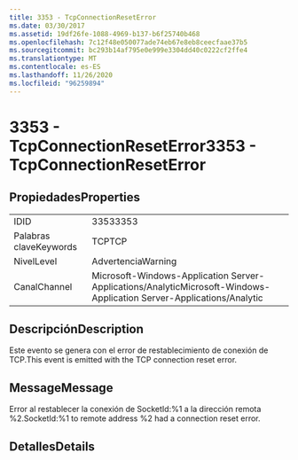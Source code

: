 ```yaml
---
title: 3353 - TcpConnectionResetError
ms.date: 03/30/2017
ms.assetid: 19df26fe-1088-4969-b137-b6f25740b468
ms.openlocfilehash: 7c12f48e050077ade74eb67e8eb8ceecfaae37b5
ms.sourcegitcommit: bc293b14af795e0e999e3304dd40c0222cf2ffe4
ms.translationtype: MT
ms.contentlocale: es-ES
ms.lasthandoff: 11/26/2020
ms.locfileid: "96259894"
---
```

# <a name="3353---tcpconnectionreseterror"></a><span data-ttu-id="9ae7d-102">3353 - TcpConnectionResetError</span><span class="sxs-lookup"><span data-stu-id="9ae7d-102">3353 - TcpConnectionResetError</span></span>

## <a name="properties"></a><span data-ttu-id="9ae7d-103">Propiedades</span><span class="sxs-lookup"><span data-stu-id="9ae7d-103">Properties</span></span>  
  
|||  
|-|-|  
|<span data-ttu-id="9ae7d-104">ID</span><span class="sxs-lookup"><span data-stu-id="9ae7d-104">ID</span></span>|<span data-ttu-id="9ae7d-105">3353</span><span class="sxs-lookup"><span data-stu-id="9ae7d-105">3353</span></span>|  
|<span data-ttu-id="9ae7d-106">Palabras clave</span><span class="sxs-lookup"><span data-stu-id="9ae7d-106">Keywords</span></span>|<span data-ttu-id="9ae7d-107">TCP</span><span class="sxs-lookup"><span data-stu-id="9ae7d-107">TCP</span></span>|  
|<span data-ttu-id="9ae7d-108">Nivel</span><span class="sxs-lookup"><span data-stu-id="9ae7d-108">Level</span></span>|<span data-ttu-id="9ae7d-109">Advertencia</span><span class="sxs-lookup"><span data-stu-id="9ae7d-109">Warning</span></span>|  
|<span data-ttu-id="9ae7d-110">Canal</span><span class="sxs-lookup"><span data-stu-id="9ae7d-110">Channel</span></span>|<span data-ttu-id="9ae7d-111">Microsoft-Windows-Application Server-Applications/Analytic</span><span class="sxs-lookup"><span data-stu-id="9ae7d-111">Microsoft-Windows-Application Server-Applications/Analytic</span></span>|  
  
## <a name="description"></a><span data-ttu-id="9ae7d-112">Descripción</span><span class="sxs-lookup"><span data-stu-id="9ae7d-112">Description</span></span>  

 <span data-ttu-id="9ae7d-113">Este evento se genera con el error de restablecimiento de conexión de TCP.</span><span class="sxs-lookup"><span data-stu-id="9ae7d-113">This event is emitted with the TCP connection reset error.</span></span>  
  
## <a name="message"></a><span data-ttu-id="9ae7d-114">Message</span><span class="sxs-lookup"><span data-stu-id="9ae7d-114">Message</span></span>  

 <span data-ttu-id="9ae7d-115">Error al restablecer la conexión de SocketId:%1 a la dirección remota %2.</span><span class="sxs-lookup"><span data-stu-id="9ae7d-115">SocketId:%1 to remote address %2 had a connection reset error.</span></span>  
  
## <a name="details"></a><span data-ttu-id="9ae7d-116">Detalles</span><span class="sxs-lookup"><span data-stu-id="9ae7d-116">Details</span></span>
